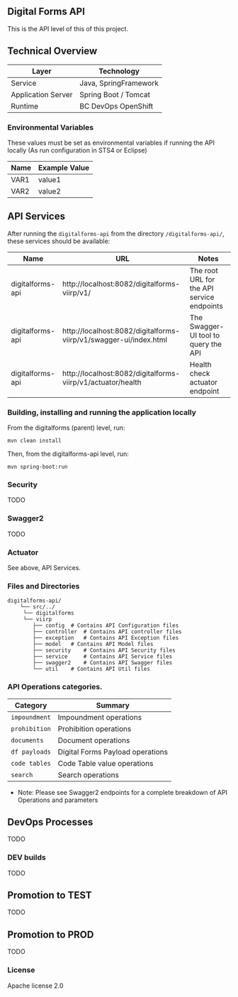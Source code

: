 ## Digital Forms API

This is the API level of this of this project.

## Technical Overview

| Layer              | Technology            |
| ------------------ | --------------------- |
| Service            | Java, SpringFramework |
| Application Server | Spring Boot / Tomcat  |
| Runtime            | BC DevOps OpenShift  |

### Environmental Variables

These values must be set as environmental variables if running the API locally (As run configuration in STS4 or Eclipse)

| Name                            | Example Value    |
| ------------------------------- | ---------------- |
| VAR1 							  | value1	         |
| VAR2                            | value2           |

## API Services

After running the `digitalforms-api` from the directory `/digitalforms-api/`, these services should be available:

| Name                  | URL                                          						| Notes
| --------------------- | ----------------------------------------------------------------- | --------------------------------------------
| digitalforms-api      | http://localhost:8082/digitalforms-viirp/v1/ 						| The root URL for the API service endpoints
| digitalforms-api      | http://localhost:8082/digitalforms-viirp/v1/swagger-ui/index.html | The Swagger-UI tool to query the API
| digitalforms-api      | http://localhost:8082/digitalforms-viirp/v1/actuator/health		| Health check actuator endpoint

### Building, installing and running the application locally

From the digitalforms (parent) level, run: 

```
mvn clean install
```

Then, from the digitalforms-api level, run:

```
mvn spring-boot:run
```

### Security

TODO

### Swagger2

TODO

### Actuator

See above, API Services. 

### Files and Directories

```
digitalforms-api/
    └── src/../
	 └── digitalforms
	 └── viirp
		├── config 	# Contains API Configuration files
		├── controller 	# Contains API controller files
		├── exception 	# Contains API Exception files
		├── model 	# Contains API Model files
		├── security 	# Contains API Security files
		├── service 	# Contains API Service files
		├── swagger2 	# Contains API Swagger files
		└── util 	# Contains API Util files
```

### API Operations categories.

| Category            | Summary                              |
| ------------------- | ------------------------------------ |
| `impoundment`    | Impoundment operations               |
| `prohibition`    | Prohibition operations               |
| `documents`       | Document operations                 |
| `df payloads`    | Digital Forms Payload operations     |
| `code tables`    | Code Table value operations          |
| `search`          | Search operations  	                 |

- Note: Please see Swagger2 endpoints for a complete breakdown of API Operations and
  parameters

## DevOps Processes

TODO

### DEV builds

TODO

## Promotion to TEST

TODO

## Promotion to PROD

TODO

### License

Apache license 2.0

